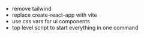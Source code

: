 - remove tailwind
- replace create-react-app with vite
- use css vars for ui components
- top level script to start everything in one command